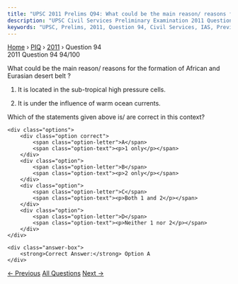 ```yaml
---
title: "UPSC 2011 Prelims Q94: What could be the main reason/ reasons for the formation of..."
description: "UPSC Civil Services Preliminary Examination 2011 Question 94 with options and answer"
keywords: "UPSC, Prelims, 2011, Question 94, Civil Services, IAS, Previous Year Questions"
---
```


<nav class="breadcrumb">
    <a href="../../">Home</a>
    <span>›</span>
    <a href="../">PIQ</a>
    <span>›</span>
    <a href="./">2011</a>
    <span>›</span>
    <span>Question 94</span>
</nav>

<div class="question-header">
    <div class="question-meta">
        <span class="year-badge">2011</span>
        <span class="question-number">Question 94</span>
        <span class="progress">94/100</span>
    </div>
    <div class="progress-bar">
        <div class="progress-fill" style="width: 94.0%"></div>
    </div>
</div>

<div class="question-content">
    <div class="question-text">
        <p>What could be the main reason/ reasons for the formation of African and Eurasian desert belt ?</p>
<ol>
<li>
<p>It is located in the sub-tropical high pressure cells.</p>
</li>
<li>
<p>It is under the influence of warm ocean currents.</p>
</li>
</ol>
<p>Which of the statements given above is/ are correct in this context?</p>
    </div>
    
    <div class="options">
        <div class="option correct">
            <span class="option-letter">A</span>
            <span class="option-text"><p>1 only</p></span>
        </div>
        <div class="option">
            <span class="option-letter">B</span>
            <span class="option-text"><p>2 only</p></span>
        </div>
        <div class="option">
            <span class="option-letter">C</span>
            <span class="option-text"><p>Both 1 and 2</p></span>
        </div>
        <div class="option">
            <span class="option-letter">D</span>
            <span class="option-text"><p>Neither 1 nor 2</p></span>
        </div>
    </div>

    <div class="answer-box">
        <strong>Correct Answer:</strong> Option A
    </div>
</div>

<div class="question-nav">
    <a href="../q093-the-lower-gangetic-plain-is-characterised-by-humid/" class="nav-btn prev">← Previous</a>
    <a href="../" class="nav-btn center">All Questions</a>
    <a href="../q095-the-jet-aircrafts-fly-very-easily-and-smoothly-in/" class="nav-btn next">Next →</a>
</div>
